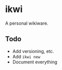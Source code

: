 # ikwi

A personal wikiware.

## Todo

* Add versioning, etc.
* Add `ikwi new`
* Document everything
